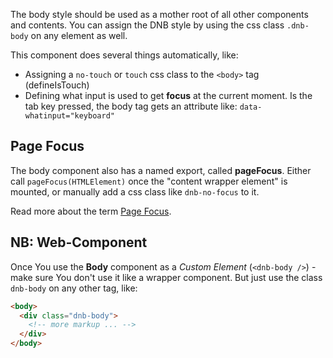 The body style should be used as a mother root of all other components and contents.
You can assign the DNB style by using the css class `.dnb-body` on any element as well.

This component does several things automatically, like:

- Assigning a `no-touch` or `touch` css class to the `<body>` tag (defineIsTouch)
- Defining what input is used to get **focus** at the current moment. Is the tab key pressed, the body tag gets an attribute like: `data-whatinput="keyboard"`

## Page Focus

The body component also has a named export, called **pageFocus**.
Either call `pageFocus(HTMLElement)` once the "content wrapper element" is mounted, or manually add a css class like `dnb-no-focus` to it.

Read more about the term [Page Focus](/quickguide-developer/accessibility/focus).

## NB: Web-Component

Once You use the **Body** component as a _Custom Element_ (`<dnb-body />`) - make sure You don't use it like a wrapper component. But just use the class `dnb-body` on any other tag, like:

```html
<body>
  <div class="dnb-body">
    <!-- more markup ... -->
  </div>
</body>
```
